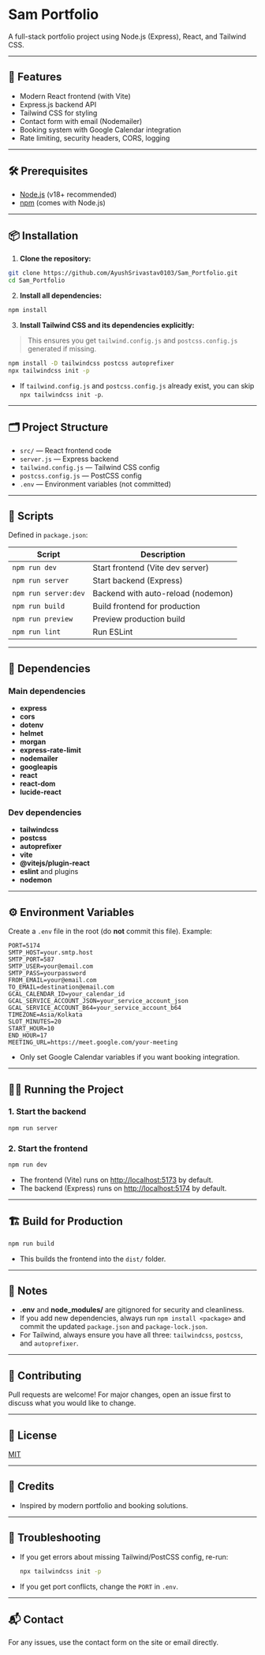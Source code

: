 # Sam Portfolio

A full-stack portfolio project using Node.js (Express), React, and Tailwind CSS.

---

## 🚀 Features
- Modern React frontend (with Vite)
- Express.js backend API
- Tailwind CSS for styling
- Contact form with email (Nodemailer)
- Booking system with Google Calendar integration
- Rate limiting, security headers, CORS, logging

---

## 🛠️ Prerequisites
- [Node.js](https://nodejs.org/) (v18+ recommended)
- [npm](https://www.npmjs.com/) (comes with Node.js)

---

## 📦 Installation

1. **Clone the repository:**
```sh
git clone https://github.com/AyushSrivastav0103/Sam_Portfolio.git
cd Sam_Portfolio
```

2. **Install all dependencies:**
```sh
npm install
```

3. **Install Tailwind CSS and its dependencies explicitly:**
> This ensures you get `tailwind.config.js` and `postcss.config.js` generated if missing.
```sh
npm install -D tailwindcss postcss autoprefixer
npx tailwindcss init -p
```
   - If `tailwind.config.js` and `postcss.config.js` already exist, you can skip `npx tailwindcss init -p`.

---

## 🗂️ Project Structure
- `src/` — React frontend code
- `server.js` — Express backend
- `tailwind.config.js` — Tailwind CSS config
- `postcss.config.js` — PostCSS config
- `.env` — Environment variables (not committed)

---

## 📄 Scripts
Defined in `package.json`:

| Script         | Description                        |
|----------------|------------------------------------|
| `npm run dev`  | Start frontend (Vite dev server)    |
| `npm run server` | Start backend (Express)           |
| `npm run server:dev` | Backend with auto-reload (nodemon) |
| `npm run build`| Build frontend for production       |
| `npm run preview` | Preview production build         |
| `npm run lint` | Run ESLint                         |

---

## 🧩 Dependencies

### Main dependencies
- **express**
- **cors**
- **dotenv**
- **helmet**
- **morgan**
- **express-rate-limit**
- **nodemailer**
- **googleapis**
- **react**
- **react-dom**
- **lucide-react**

### Dev dependencies
- **tailwindcss**
- **postcss**
- **autoprefixer**
- **vite**
- **@vitejs/plugin-react**
- **eslint** and plugins
- **nodemon**

---

## ⚙️ Environment Variables
Create a `.env` file in the root (do **not** commit this file). Example:

```
PORT=5174
SMTP_HOST=your.smtp.host
SMTP_PORT=587
SMTP_USER=your@email.com
SMTP_PASS=yourpassword
FROM_EMAIL=your@email.com
TO_EMAIL=destination@email.com
GCAL_CALENDAR_ID=your_calendar_id
GCAL_SERVICE_ACCOUNT_JSON=your_service_account_json
GCAL_SERVICE_ACCOUNT_B64=your_service_account_b64
TIMEZONE=Asia/Kolkata
SLOT_MINUTES=20
START_HOUR=10
END_HOUR=17
MEETING_URL=https://meet.google.com/your-meeting
```
- Only set Google Calendar variables if you want booking integration.

---

## 🏃‍♂️ Running the Project

### 1. **Start the backend**
```sh
npm run server
```

### 2. **Start the frontend**
```sh
npm run dev
```

- The frontend (Vite) runs on [http://localhost:5173](http://localhost:5173) by default.
- The backend (Express) runs on [http://localhost:5174](http://localhost:5174) by default.

---

## 🏗️ Build for Production
```sh
npm run build
```
- This builds the frontend into the `dist/` folder.

---

## 📝 Notes
- **.env** and **node_modules/** are gitignored for security and cleanliness.
- If you add new dependencies, always run `npm install <package>` and commit the updated `package.json` and `package-lock.json`.
- For Tailwind, always ensure you have all three: `tailwindcss`, `postcss`, and `autoprefixer`.

---

## 🤝 Contributing
Pull requests are welcome! For major changes, open an issue first to discuss what you would like to change.

---

## 📄 License
[MIT](LICENSE)

---

## 📣 Credits
- Inspired by modern portfolio and booking solutions.

---

## 🐞 Troubleshooting
- If you get errors about missing Tailwind/PostCSS config, re-run:
  ```sh
  npx tailwindcss init -p
  ```
- If you get port conflicts, change the `PORT` in `.env`.

---

## 📬 Contact
For any issues, use the contact form on the site or email directly.
